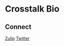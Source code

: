 # Crosstalk Bio

## Connect
[Zulip](https://crosstalkbio.zulipchat.com/join/dcczm6mezrs55cwyecfujjsn/)
[Twitter](https://twitter.com/crosstalkbio)
